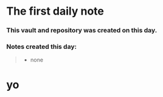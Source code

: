 # The first daily note

### This vault and repository was created on this day.

### Notes created this day:
> - none


# yo
``` this is some stuff
```

